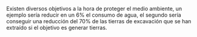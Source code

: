 Existen diversos objetivos a la hora de proteger el medio ambiente, un ejemplo sería  reducir en un 6% el consumo de agua, el segundo sería conseguir una reducción del 70% de las tierras de excavación que se han extraído si el objetivo es generar tierras.
